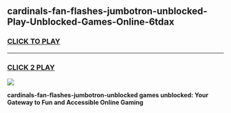 
## cardinals-fan-flashes-jumbotron-unblocked-Play-Unblocked-Games-Online-6tdax
<h3>
<a href="https://premium76.site?title=cardinals-fan-flashes-jumbotron-unblocked&ref=25A">CLICK TO PLAY</a></h3>
<hr>

<h3>
<a href="https://premium76.site?title=cardinals-fan-flashes-jumbotron-unblocked&ref=25A">CLICK 2 PLAY</a>
  
</h3>

<a href="https://premium76.site?title=cardinals-fan-flashes-jumbotron-unblocked&ref=25A"><img src="https://clearcache.store/games.png"></a>


**cardinals-fan-flashes-jumbotron-unblocked games unblocked: Your Gateway to Fun and Accessible Online Gaming**
